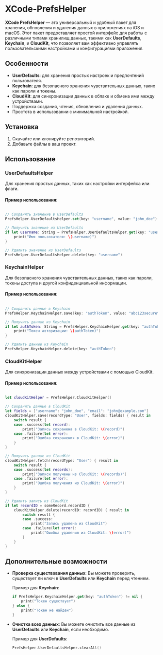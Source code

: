 # XCode-PrefsHelper
**XCode PrefsHelper** — это универсальный и удобный пакет для хранения, обновления и удаления данных в приложениях на iOS и macOS. Этот пакет предоставляет простой интерфейс для работы с различными типами хранилищ данных, такими как **UserDefaults**, **Keychain**, и **CloudKit**, что позволяет вам эффективно управлять пользовательскими настройками и конфигурациями приложения.

## Особенности

- **UserDefaults**: для хранения простых настроек и предпочтений пользователя.
- **Keychain**: для безопасного хранения чувствительных данных, таких как пароли и токены.
- **CloudKit**: для синхронизации данных в облаке и обмена ими между устройствами.
- Поддержка создания, чтения, обновления и удаления данных.
- Простота в использовании с минимальной настройкой.

## Установка

1. Скачайте или клонируйте репозиторий.
2. Добавьте файлы в ваш проект.

## Использование

### UserDefaultsHelper

Для хранения простых данных, таких как настройки интерфейса или флаги.

#### Пример использования:

```swift

// Сохранить значение в UserDefaults
PrefsHelper.UserDefaultsHelper.set(key: "username", value: "john_doe")

// Получить значение из UserDefaults
if let username: String = PrefsHelper.UserDefaultsHelper.get(key: "username") {
    print("Имя пользователя: \(username)")
}

// Удалить значение из UserDefaults
PrefsHelper.UserDefaultsHelper.delete(key: "username")
```

### KeychainHelper

Для безопасного хранения чувствительных данных, таких как пароли, токены доступа и другой конфиденциальной информации.

#### Пример использования:

```swift

// Сохранить данные в Keychain
PrefsHelper.KeychainHelper.save(key: "authToken", value: "abc123securetoken")

// Получить данные из Keychain
if let authToken: String = PrefsHelper.KeychainHelper.get(key: "authToken") {
    print("Токен авторизации: \(authToken)")
}

// Удалить данные из Keychain
PrefsHelper.KeychainHelper.delete(key: "authToken")
```

### CloudKitHelper

Для синхронизации данных между устройствами с помощью CloudKit.

#### Пример использования:

```swift

let cloudKitHelper = PrefsHelper.CloudKitHelper()

// Сохранить данные в CloudKit
let fields = ["username": "john_doe", "email": "john@example.com"]
cloudKitHelper.save(recordType: "User", fields: fields) { result in
    switch result {
    case .success(let record):
        print("Запись сохранена в CloudKit: \(record)")
    case .failure(let error):
        print("Ошибка сохранения в CloudKit: \(error)")
    }
}

// Получить данные из CloudKit
cloudKitHelper.fetch(recordType: "User") { result in
    switch result {
    case .success(let records):
        print("Записи получены из CloudKit: \(records)")
    case .failure(let error):
        print("Ошибка получения из CloudKit: \(error)")
    }
}

// Удалить запись из CloudKit
if let recordID = someRecord.recordID {
    cloudKitHelper.delete(recordID: recordID) { result in
        switch result {
        case .success:
            print("Запись удалена из CloudKit")
        case .failure(let error):
            print("Ошибка удаления из CloudKit: \(error)")
        }
    }
}
```

## Дополнительные возможности

- **Проверка существования данных**: Вы можете проверить, существует ли ключ в **UserDefaults** или **Keychain** перед чтением.
  
  Пример для **Keychain**:
  ```swift
  if PrefsHelper.KeychainHelper.get(key: "authToken") != nil {
      print("Токен существует")
  } else {
      print("Токен не найден")
  }
  ```

- **Очистка всех данных**: Вы можете очистить все данные из **UserDefaults** или **Keychain**, если необходимо.

  Пример для **UserDefaults**:
  ```swift
  PrefsHelper.UserDefaultsHelper.clearAll()
  ```
